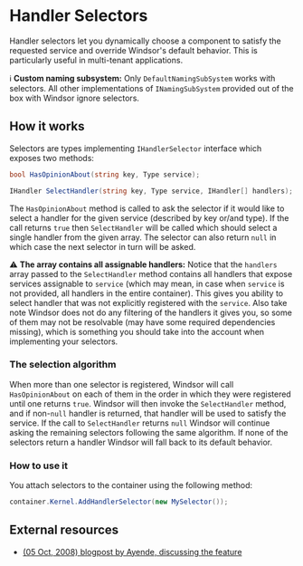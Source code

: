 # Handler Selectors

Handler selectors let you dynamically choose a component to satisfy the requested service and override Windsor's default behavior. This is particularly useful in multi-tenant applications.

:information_source: **Custom naming subsystem:** Only `DefaultNamingSubSystem` works with selectors. All other implementations of `INamingSubSystem` provided out of the box with Windsor ignore selectors.

## How it works

Selectors are types implementing `IHandlerSelector` interface which exposes two methods:

```csharp
bool HasOpinionAbout(string key, Type service);

IHandler SelectHandler(string key, Type service, IHandler[] handlers);
```

The `HasOpinionAbout` method is called to ask the selector if it would like to select a handler for the given service (described by key or/and type). If the call returns `true` then `SelectHandler` will be called which should select a single handler from the given array. The selector can also return `null` in which case the next selector in turn will be asked.

:warning: **The array contains all assignable handlers:** Notice that the `handlers` array passed to the `SelectHandler` method contains all handlers that expose services assignable to `service` (which may mean, in case when `service` is not provided, all handlers in the entire container). This gives you ability to select handler that was not explicitly registered with the `service`. Also take note Windsor does not do any filtering of the handlers it gives you, so some of them may not be resolvable (may have some required dependencies missing), which is something you should take into the account when implementing your selectors.

### The selection algorithm

When more than one selector is registered, Windsor will call `HasOpinionAbout` on each of them in the order in which they were registered until one returns `true`. Windsor will then invoke the `SelectHandler` method, and if non-`null` handler is returned, that handler will be used to satisfy the service. If the call to `SelectHandler` returns `null` Windsor will continue asking the remaining selectors following the same algorithm. If none of the selectors return a handler Windsor will fall back to its default behavior.

### How to use it

You attach selectors to the container using the following method:

```csharp
container.Kernel.AddHandlerSelector(new MySelector());
```

## External resources

* [(05 Oct, 2008) blogpost by Ayende, discussing the feature](http://ayende.com/Blog/archive/2008/10/05/windsor-ihandlerselector.aspx)